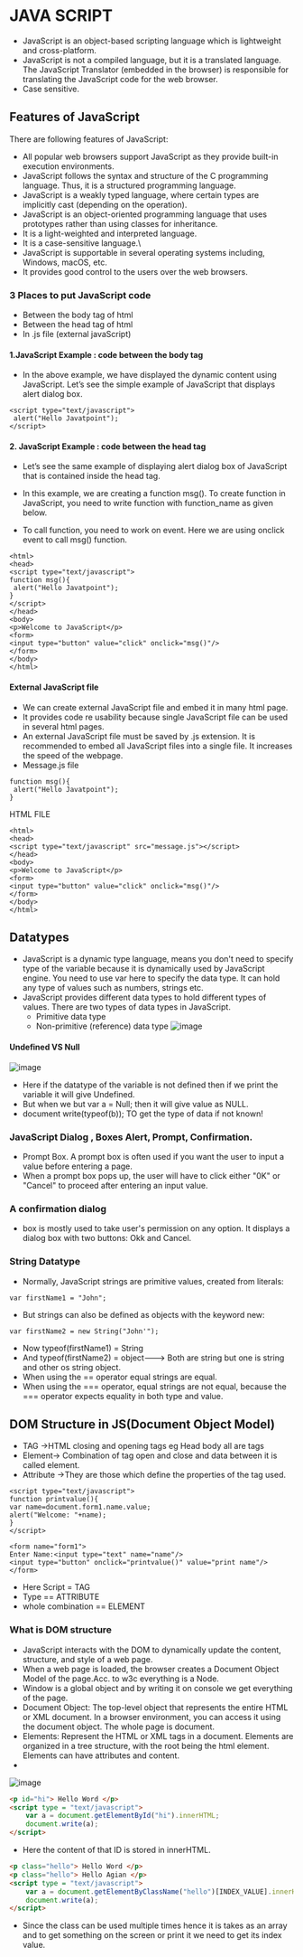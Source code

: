 # JAVA SCRIPT
 - JavaScript is an object-based scripting language which is lightweight and cross-platform.
 - JavaScript is not a compiled language, but it is a translated language. The JavaScript Translator (embedded in the browser) is responsible for translating the JavaScript code for the web browser.
 - Case sensitive.
## Features of JavaScript
There are following features of JavaScript:

- All popular web browsers support JavaScript as they provide built-in execution environments.
- JavaScript follows the syntax and structure of the C programming language. Thus, it is a structured programming language.
- JavaScript is a weakly typed language, where certain types are implicitly cast (depending on the operation).
- JavaScript is an object-oriented programming language that uses prototypes rather than using classes for inheritance.
- It is a light-weighted and interpreted language.
- It is a case-sensitive language.\
- JavaScript is supportable in several operating systems including, Windows, macOS, etc.
- It provides good control to the users over the web browsers.

### 3 Places to put JavaScript code
- Between the body tag of html
- Between the head tag of html
- In .js file (external javaScript)

#### 1.JavaScript Example : code between the body tag
- In the above example, we have displayed the dynamic content using JavaScript. Let’s see the simple example of JavaScript that displays alert dialog box.
```
<script type="text/javascript">  
 alert("Hello Javatpoint");  
</script>
```
#### 2. JavaScript Example : code between the head tag
- Let’s see the same example of displaying alert dialog box of JavaScript that is contained inside the head tag.

- In this example, we are creating a function msg(). To create function in JavaScript, you need to write function with function_name as given below.

- To call function, you need to work on event. Here we are using onclick event to call msg() function.
```
<html>  
<head>  
<script type="text/javascript">  
function msg(){  
 alert("Hello Javatpoint");  
}  
</script>  
</head>  
<body>  
<p>Welcome to JavaScript</p>  
<form>  
<input type="button" value="click" onclick="msg()"/>  
</form>  
</body>  
</html>
```
#### External JavaScript file
- We can create external JavaScript file and embed it in many html page.
- It provides code re usability because single JavaScript file can be used in several html pages.
- An external JavaScript file must be saved by .js extension. It is recommended to embed all JavaScript files into a single file. It increases the speed of the webpage.
- Message.js file
```
function msg(){  
 alert("Hello Javatpoint");  
}
```
HTML FILE
```
<html>  
<head>  
<script type="text/javascript" src="message.js"></script>  
</head>  
<body>  
<p>Welcome to JavaScript</p>  
<form>  
<input type="button" value="click" onclick="msg()"/>  
</form>  
</body>  
</html>
```
## Datatypes
- JavaScript is a dynamic type language, means you don't need to specify type of the variable because it is dynamically used by JavaScript engine. You need to use var here to specify the data type. It can hold any type of values such as numbers, strings etc.
- JavaScript provides different data types to hold different types of values. There are two types of data types in JavaScript.
     - Primitive data type
     - Non-primitive (reference) data type
 ![image](https://github.com/pratt0007/TIL/assets/100209212/2b28a27f-308a-4345-845b-03dd56ef0b64)
#### Undefined VS Null
![image](https://github.com/pratt0007/TIL/assets/100209212/d02041b5-4793-4111-8b70-5d8c1bfd2c80)
- Here if the datatype of the variable is not defined then if we print the variable it will give Undefined.
- But when we but var a = Null; then it will give value as NULL.
- document write(typeof(b)); TO get the type of data if not known!

### JavaScript Dialog , Boxes Alert, Prompt, Confirmation.
- Prompt Box. A prompt box is often used if you want the user to input a value before entering a page.
- When a prompt box pops up, the user will have to click either "0K" or "Cancel" to proceed after  entering an input value.
### A confirmation dialog
- box is mostly used to take user's permission on any option. It displays a dialog box with two buttons: Okk and Cancel.


### String Datatype
- Normally, JavaScript strings are primitive values, created from literals:
```
var firstName1 = "John";
```
- But strings can also be defined as objects with the keyword new:
```
var firstName2 = new String("John'");
```
- Now typeof(firstName1) = String
- And typeof(firstName2) = object---> Both are string but one is string and other os string object.
- When using the == operator equal strings are equal.
- When using the === operator, equal strings are not equal, because the === operator expects equality in both type and value.
## DOM Structure in JS(Document Object Model)
- TAG ->HTML closing and opening tags eg Head body all are tags
- Element-> Combination of tag open and close and data between it is called element.
- Attribute ->They are those which define the properties of the tag used.
```
<script type="text/javascript">  
function printvalue(){  
var name=document.form1.name.value;  
alert("Welcome: "+name);  
}  
</script>  
  
<form name="form1">  
Enter Name:<input type="text" name="name"/>  
<input type="button" onclick="printvalue()" value="print name"/>  
</form>
```
- Here Script = TAG
- Type == ATTRIBUTE
- whole combination == ELEMENT
### What is DOM structure
- JavaScript interacts with the DOM to dynamically update the content, structure, and style of a web page.
- When a web page is loaded, the browser creates a Document Object Model of the page.Acc. to w3c everything is a Node.
- Window is a global object and by writing it on console we get everything of the page.
- Document Object: The top-level object that represents the entire HTML or XML document. In a browser environment, you can access it using the document object. The whole page is document.
- Elements: Represent the HTML or XML tags in a document. Elements are organized in a tree structure, with the root being the html element. Elements can have attributes and content.
- 
![image](https://github.com/pratt0007/TIL/assets/100209212/da89008e-e01b-4db1-887d-794faa0870a8)
```HTML
<p id="hi"> Hello Word </p>
<script type = "text/javascript">
    var a = document.getElementById("hi").innerHTML;
    document.write(a);
</script>
```
- Here the content of that ID is stored in innerHTML.
```HTML
<p class="hello"> Hello Word </p>
<p class="hello"> Hello Agian </p>
<script type = "text/javascript">
    var a = document.getElementByClassName("hello")[INDEX_VALUE].innerHTML;
    document.write(a);
</script>
```
- Since the class can be used multiple times hence it is takes as an array and to get something on the screen or print it we need to get its index value.


